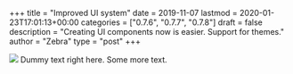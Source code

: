 +++
title = "Improved UI system"
date = 2019-11-07
lastmod = 2020-01-23T17:01:13+00:00
categories = ["0.7.6", "0.7.7", "0.7.8"]
draft = false
description = "Creating UI components now is easier. Support for themes."
author = "Zebra"
type = "post"
+++

![](/images/post/post-1.jpg)
Dummy text right here. Some more text.
